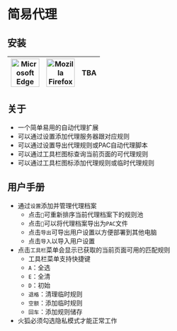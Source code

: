 # 简易代理

## 安装
| <a href="https://microsoftedge.microsoft.com/addons/detail/mdoojhdlkngkgcgkefkbmfaahpclojen"><img src="https://github.com/user-attachments/assets/755ede26-33d5-41eb-9000-9ba903886041" title="Microsoft Edge" width="64" height="64"></a> | <a href="https://addons.mozilla.org/firefox/addon/easy-proxy/"><img src="https://github.com/user-attachments/assets/e2bb973f-5106-4eae-8d1d-4a3dd25b01e5" title="Mozilla Firefox" width="64" height="64"></a> | TBA |
| - | - | - |

## 关于
- 一个简单易用的自动代理扩展
- 可以通过设置添加代理服务器跟对应规则
- 可以通过设置导出代理规则或PAC自动代理脚本
- 可以通过工具栏图标查询当前页面的可代理规则
- 可以通过工具栏图标添加代理规则或临时代理规则

## 用户手册
- 通过`设置`添加并管理代理档案
    - 点击`🧲`可重新排序当前代理档案下的规则池
    - 点击`💾`可以将代理档案导出为`PAC`文件
    - 点击`导出`可导出用户设置以方便部署到其他电脑
    - 点击`导入`以导入用户设置
- 点击`工具栏`菜单会显示已获取的当前页面可用的匹配规则
    - 工具栏菜单支持快捷键
    - `A`：全选
    - `E`：全清
    - `D`：初始
    - `退格`：清理临时规则
    - `空额`：添加临时规则
    - `回车`：添加规则储存
- 火狐必须勾选隐私模式才能正常工作
